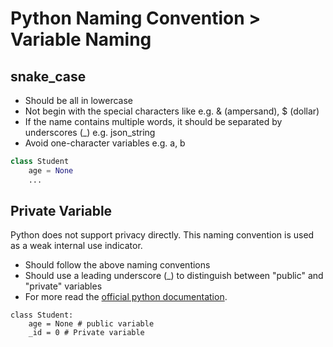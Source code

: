 # Python Naming Convention &gt; Variable Naming

## snake\_case

* Should be all in lowercase
* Not begin with the special characters like e.g. & \(ampersand\), $ \(dollar\)
* If the name contains multiple words, it should be separated by underscores \(\_\) e.g. json\_string
* Avoid one-character variables e.g. a, b

```python
class Student
    age = None
    ...
```

## Private Variable

Python does not support privacy directly. This naming convention is used as a weak internal use indicator.

* Should follow the above naming conventions
* Should use a leading underscore \(\_\) to distinguish between "public" and "private" variables
* For more read the [official python documentation](https://docs.python.org/2/tutorial/classes.html#private-variables-and-class-local-references). 

```
class Student:
    age = None # public variable
    _id = 0 # Private variable
```



